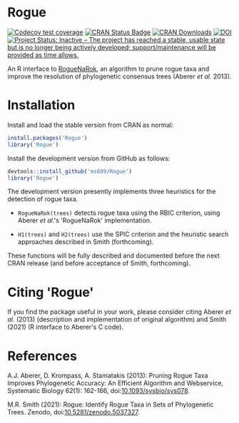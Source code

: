# Rogue

 [![Codecov test coverage](https://codecov.io/gh/ms609/Roguer/branch/main/graph/badge.svg)](https://codecov.io/gh/ms609/Roguer?branch=main)
[![CRAN Status Badge](http://www.r-pkg.org/badges/version/Rogue)](https://cran.r-project.org/package=Rogue)
[![CRAN Downloads](http://cranlogs.r-pkg.org/badges/Rogue)](https://cran.r-project.org/package=Rogue)
[![DOI](https://zenodo.org/badge/376830950.svg)](https://zenodo.org/badge/latestdoi/376830950)[![Project Status: Inactive – The project has reached a stable, usable state but is no longer being actively developed; support/maintenance will be provided as time allows.](http://www.repostatus.org/badges/latest/inactive.svg)](http://www.repostatus.org/#inactive)

An R interface to [RogueNaRok](https://rnr.h-its.org/about),
an algorithm to prune rogue taxa and improve the resolution of phylogenetic
consensus trees (Aberer _et al._ 2013).

# Installation

Install and load the stable version from CRAN as normal:
```r
install.packages('Rogue')
library('Rogue')
```

Install the development version from GitHub as follows:
```r
devtools::install_github('ms609/Rogue')
library('Rogue')
```

The development version presently implements three heuristics for the
detection of rogue taxa.

- `RogueNaRok(trees)` detects rogue taxa using the RBIC criterion, using
  Aberer _et al_.'s 'RogueNaRok' implementation.

- `H1(trees)` and `H2(trees)` use the SPIC criterion and the heuristic
  search approaches described in Smith (forthcoming).
  
These functions will be fully described and documented before the next
CRAN release (and before acceptance of Smith, forthcoming).
  

# Citing 'Rogue'

If you find the package useful in your work, please consider citing 
Aberer _et al._ (2013) (description and implementation of original algorithm)
and Smith (2021) (R interface to Aberer's C code).

# References

A.J. Aberer, D. Krompass, A. Stamatakis (2013): Pruning Rogue Taxa Improves
  Phylogenetic Accuracy: An Efficient Algorithm and Webservice, Systematic Biology 62(1):
  162-166, doi:[10.1093/sysbio/sys078](https://dx.doi.org/10.1093/sysbio/sys078).

M.R. Smith (2021): Rogue: Identify Rogue Taxa in Sets of Phylogenetic Trees.
  Zenodo,
  doi:[10.5281/zenodo.5037327](https://dx.doi.org/10.5281/zenodo.5037327).
